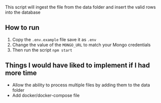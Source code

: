 This script will ingest the file from the data folder and insert the valid rows into the database

## How to run

1.  Copy the `.env.example` file save it as `.env`
2.  Change the value of the `MONGO_URL` to match your Mongo credentials
3.  Then run the script `npm start`

## Things I would have liked to implement if I had more time

- Allow the ability to process multiple files by adding them to the data folder
- Add docker/docker-compose file
